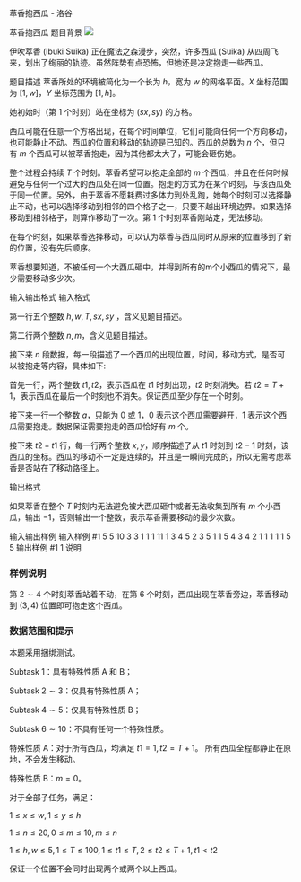 



萃香抱西瓜 - 洛谷














萃香抱西瓜
题目背景
 ![](https://cdn.luogu.com.cn/upload/pic/5565.png) 

伊吹萃香 (Ibuki Suika) 正在魔法之森漫步，突然，许多西瓜 (Suika) 从四周飞来，划出了绚丽的轨迹。虽然阵势有点恐怖，但她还是决定抱走一些西瓜。

题目描述
萃香所处的环境被简化为一个长为 $h$，宽为 $w$ 的网格平面。$X$ 坐标范围为 $[1,w]$，$Y$ 坐标范围为 $[1,h]$。

她初始时（第 $1$ 个时刻）站在坐标为 $(sx,sy)$ 的方格。

西瓜可能在任意一个方格出现，在每个时间单位，它们可能向任何一个方向移动，也可能静止不动。西瓜的位置和移动的轨迹是已知的。西瓜的总数为 $n$ 个，但只有 $m$ 个西瓜可以被萃香抱走，因为其他都太大了，可能会砸伤她。

整个过程会持续 $T$ 个时刻。萃香希望可以抱走全部的 $m$ 个西瓜，并且在任何时候避免与任何一个过大的西瓜处在同一位置。抱走的方式为在某个时刻，与该西瓜处于同一位置。另外，由于萃香不愿耗费过多体力到处乱跑，她每个时刻可以选择静止不动，也可以选择移动到相邻的四个格子之一，只要不越出环境边界。如果选择移动到相邻格子，则算作移动了一次。第 $1$ 个时刻萃香刚站定，无法移动。

在每个时刻，如果萃香选择移动，可以认为萃香与西瓜同时从原来的位置移到了新的位置，没有先后顺序。

萃香想要知道，不被任何一个大西瓜砸中，并得到所有的m个小西瓜的情况下，最少需要移动多少次。

输入输出格式
输入格式

第一行五个整数 $h,w,T,sx,sy$ ，含义见题目描述。

第二行两个整数 $n,m$，含义见题目描述。

接下来 $n$ 段数据，每一段描述了一个西瓜的出现位置，时间，移动方式，是否可以被抱走等内容，具体如下:

首先一行，两个整数 $t1,t2$，表示西瓜在 $t1$ 时刻出现，$t2$ 时刻消失。若 $t2=T+1$，表示西瓜在最后一个时刻也不消失。保证西瓜至少存在一个时刻。

接下来一行一个整数 $a$，只能为 $0$ 或 $1$，$0$ 表示这个西瓜需要避开，$1$ 表示这个西瓜需要抱走。数据保证需要抱走的西瓜恰好有 $m$ 个。

接下来 $t2-t1$ 行，每一行两个整数 $x,y$，顺序描述了从 $t1$ 时刻到 $t2-1$ 时刻，该西瓜的坐标。西瓜的移动不一定是连续的，并且是一瞬间完成的，所以无需考虑萃香是否站在了移动路径上。

输出格式

如果萃香在整个 $T$ 时刻内无法避免被大西瓜砸中或者无法收集到所有 $m$ 个小西瓜，输出 $-1$，否则输出一个整数，表示萃香需要移动的最少次数。

输入输出样例
输入样例 #1
5 5 10 3 3
1 1
1 11
1
3 4
5 2
3 5
1 1
5 4
3 4
2 1
1 1
1 1
5 5
输出样例 #1
1
说明

### 样例说明
第 $2 \sim 4$ 个时刻萃香站着不动，在第 $6$ 个时刻，西瓜出现在萃香旁边，萃香移动到 $(3,4)$ 位置即可抱走这个西瓜。

### 数据范围和提示

本题采用捆绑测试。

Subtask $1$：具有特殊性质 A 和 B；

Subtask $2 \sim 3$：仅具有特殊性质 A；

Subtask $4 \sim 5$：仅具有特殊性质 B；

Subtask $6 \sim 10$：不具有任何一个特殊性质。

特殊性质 A：对于所有西瓜，均满足 $t1=1,t2=T+1$。
所有西瓜全程都静止在原地，不会发生移动。

特殊性质 B：$m=0$。

对于全部子任务，满足：

$1 \le x \le w,1 \le y \le h$

$1\le n \le 20,
0 \le m \le 10,
m \le n$

$1 \le h,w \le 5,
1 \le T \le 100,
1 \le t1 \le T,
2 \le t2 \le T+1,
t1< t2$


保证一个位置不会同时出现两个或两个以上西瓜。






